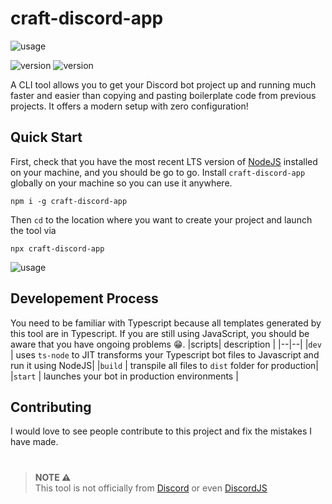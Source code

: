 
# craft-discord-app

![usage](https://b.top4top.io/p_25878jq601.png)

![version](https://img.shields.io/npm/v/craft-discord-app)
![version](https://img.shields.io/bundlephobia/min/craft-discord-app?label=min)

A CLI tool allows you to get your Discord bot project up and running much faster and easier than copying and pasting boilerplate code from previous projects. It offers a modern setup with zero configuration!

  

## Quick Start

First, check that you have the most recent LTS version of [NodeJS](https://nodejs.org/en/) installed on your machine, and you should be go to go. Install `craft-discord-app` globally on your machine so you can use it anywhere.

```
npm i -g craft-discord-app
```

Then `cd` to the location where you want to create your project and launch the tool via

```
npx craft-discord-app
```

![usage](https://i.ibb.co/qyMBrXQ/agah.gif)

  

## Developement Process
You need to be familiar with Typescript because all templates generated by this tool are in Typescript. If you are still using JavaScript, you should be aware that you have ongoing problems 😁.
|scripts| description |
|--|--|
|`dev`  | uses `ts-node` to JIT transforms your Typescript bot files to Javascript and run it using NodeJS|
|`build`  | transpile all files to `dist` folder for production|
|`start`  | launches your bot in production environments |

## Contributing
I would love to see people contribute to this project and fix the mistakes I have made.

#

>  **NOTE ⚠** <br/>
> This tool is not officially from [Discord](https://discord.com/) or even [DiscordJS](https://discordjs.dev/)
